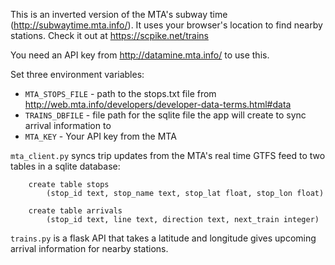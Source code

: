 This is an inverted version of the MTA's subway time
(http://subwaytime.mta.info/). It uses your browser's location to find
nearby stations. Check it out at https://scpike.net/trains

You need an API key from http://datamine.mta.info/ to use this.

Set three environment variables:

 - `MTA_STOPS_FILE` - path to the stops.txt file from http://web.mta.info/developers/developer-data-terms.html#data
 - `TRAINS_DBFILE` - file path for the sqlite file the app will create to sync arrival information to
 - `MTA_KEY` - Your API key from the MTA

`mta_client.py` syncs trip updates from the MTA's real time GTFS feed to two tables in a sqlite database:

```
    create table stops
        (stop_id text, stop_name text, stop_lat float, stop_lon float)
```


```
    create table arrivals
        (stop_id text, line text, direction text, next_train integer)
```

`trains.py` is a flask API that takes a latitude and longitude gives
upcoming arrival information for nearby stations.
